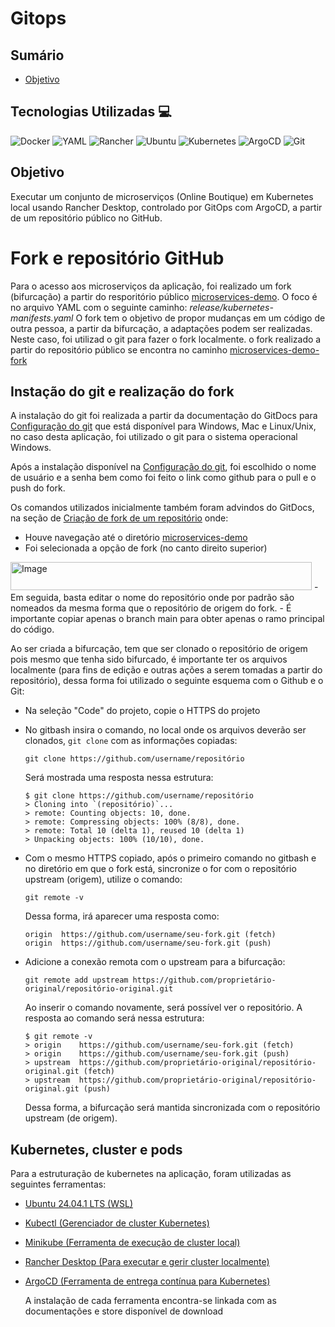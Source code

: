 # Gitops
## Sumário
- [Objetivo](/Objetivo)

## Tecnologias Utilizadas 💻
![Docker](https://img.shields.io/badge/Docker-2496ED?style=flat&logo=docker&logoColor=white)
![YAML](https://img.shields.io/badge/YAML-CB171E?style=for-the-badge&logo=yaml&logoColor=white)
![Rancher](https://img.shields.io/badge/Rancher-0075A8?style=for-the-badge&logo=rancher&logoColor=white)
![Ubuntu](https://img.shields.io/badge/Ubuntu-E95420?style=for-the-badge&logo=ubuntu&logoColor=white)
![Kubernetes](https://img.shields.io/badge/Kubernetes-326CE5?style=for-the-badge&logo=kubernetes&logoColor=white)
![ArgoCD](https://img.shields.io/badge/ArgoCD-EF7420?style=for-the-badge&logo=argo&logoColor=white)
![Git](https://img.shields.io/badge/Git-F05032?style=for-the-badge&logo=git&logoColor=white)

## Objetivo
Executar um conjunto de microserviços (Online Boutique) em Kubernetes local usando Rancher Desktop, controlado por GitOps com ArgoCD, a partir de um repositório público no GitHub. 

# Fork e repositório GitHub

Para o acesso aos microserviços da aplicação, foi realizado um fork (bifurcação) a partir do resporitório público [microservices-demo](https://github.com/GoogleCloudPlatform/microservices-demo/). O foco é no arquivo YAML com o seguinte caminho: *release/kubernetes-manifests.yaml*
O fork tem o objetivo de propor mudanças em um código de outra pessoa, a partir da bifurcação, a adaptações podem ser realizadas. Neste caso, foi utilizad o git para fazer o fork localmente. o fork realizado a partir do repositório público se encontra no caminho [microservices-demo-fork](https://github.com/LuanLindolfo/microservices-demo)

## Instação do git e realização do fork
A instalação do git foi realizada a partir da documentação do GitDocs para [Configuração do git](https://docs.github.com/pt/get-started/git-basics/set-up-git) que está disponível para Windows, Mac e Linux/Unix, no caso desta aplicação, foi utilizado o git para o sistema operacional Windows.

Após a instalação disponível na [Configuração do git](https://docs.github.com/pt/get-started/git-basics/set-up-git), foi escolhido o nome de usuário e a senha bem como foi feito o link como github para o pull e o push do fork.

Os comandos utilizados inicialmente também foram advindos do GitDocs, na seção de [Criação de fork de um repositório](https://docs.github.com/pt/pull-requests/collaborating-with-pull-requests/working-with-forks/fork-a-repo) onde:
  - Houve navegação até o diretório [microservices-demo](https://github.com/GoogleCloudPlatform/microservices-demo/)
  - Foi selecionada a opção de fork (no canto direito superior)
   <img width="482" height="45" alt="Image" src="https://github.com/user-attachments/assets/39a2b691-6663-443d-94b1-9fc9b54c727e" />
  - Em seguida, basta editar o nome do repositório onde por padrão são nomeados da mesma forma que o repositório de origem do fork.
  - É importante copiar apenas o branch main para obter apenas o ramo principal do código.

Ao ser criada a bifurcação, tem que ser clonado o repositório de origem pois mesmo que tenha sido bifurcado, é importante ter os arquivos localmente (para fins de edição e outras ações a serem tomadas a partir do repositório), dessa forma foi utilizado o seguinte esquema com o Github e o Git:
  - Na seleção "Code" do projeto, copie o HTTPS do projeto
  - No gitbash insira o comando, no local onde os arquivos deverão ser clonados, ``` git clone ``` com as informações copiadas:
    ```
    git clone https://github.com/username/repositório
    ```
    Será mostrada uma resposta nessa estrutura:
    ```
    $ git clone https://github.com/username/repositório
    > Cloning into `(repositório)`...
    > remote: Counting objects: 10, done.
    > remote: Compressing objects: 100% (8/8), done.
    > remote: Total 10 (delta 1), reused 10 (delta 1)
    > Unpacking objects: 100% (10/10), done.
    ```
  - Com o mesmo HTTPS copiado, após o primeiro comando no gitbash e no diretório em que o fork está, sincronize o for com o repositório upstream (origem), utilize o comando:
    ```
    git remote -v
    ```
    Dessa forma, irá aparecer uma resposta como:
    ```
    origin  https://github.com/username/seu-fork.git (fetch)
    origin  https://github.com/username/seu-fork.git (push)
    ```
  - Adicione a conexão remota com o upstream para a bifurcação:
    ```
    git remote add upstream https://github.com/proprietário-original/repositório-original.git
    ```
    Ao inserir o comando novamente, será possível ver o repositório. A resposta ao comando será nessa estrutura:
    ```
    $ git remote -v
    > origin    https://github.com/username/seu-fork.git (fetch)
    > origin    https://github.com/username/seu-fork.git (push)
    > upstream  https://github.com/proprietário-original/repositório-original.git (fetch)
    > upstream  https://github.com/proprietário-original/repositório-original.git (push)
    ```

    Dessa forma, a bifurcação será mantida sincronizada com o repositório upstream (de origem).
## Kubernetes, cluster e pods
Para a estruturação de kubernetes na aplicação, foram utilizadas as seguintes ferramentas:
- [Ubuntu 24.04.1 LTS (WSL)](https://apps.microsoft.com/detail/9NZ3KLHXDJP5?hl=neutral&gl=BR&ocid=pdpshare)
- [Kubectl (Gerenciador de cluster Kubernetes)](https://kubernetes-io.translate.goog/docs/tasks/tools/install-kubectl-linux/?_x_tr_sl=en&_x_tr_tl=pt&_x_tr_hl=pt&_x_tr_pto=tc#download-binary-linux-0)
- [Minikube (Ferramenta de execução de cluster local)](https://minikube.sigs.k8s.io/docs/start/?arch=%2Flinux%2Fx86-64%2Fstable%2Fbinary+download)
- [Rancher Desktop (Para executar e gerir cluster localmente)](https://docs-rancherdesktop-io.translate.goog/getting-started/installation/?_x_tr_sl=en&_x_tr_tl=pt&_x_tr_hl=pt&_x_tr_pto=tc)
- [ArgoCD (Ferramenta de entrega contínua para Kubernetes)](https://argo--cd-readthedocs-io.translate.goog/en/stable/getting_started/?_x_tr_sl=en&_x_tr_tl=pt&_x_tr_hl=pt&_x_tr_pto=tc)

  A instalação de cada ferramenta encontra-se linkada com as documentações e store disponível de download
